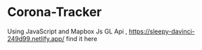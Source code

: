 # Corona-Tracker
Using JavaScript and Mapbox Js GL Api ,
https://sleepy-davinci-249d99.netlify.app/ find it here

